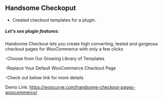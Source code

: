 <h2>Handsome Checkoput</h2>

- Created checkout templates for a plugin.

<h5>Let's see plugin features:</h5>
Handsome Checkout lets you create high converting, tested and gorgeous checkout pages for WooCommerce with only a few clicks

-Choose from Our Growing Library of Templates

-Replace Your Default WooCommerce Checkout Page

-Check out below link for more details


Demo Link: https://woocurve.com/handsome-checkout-pages-woocommerce/




